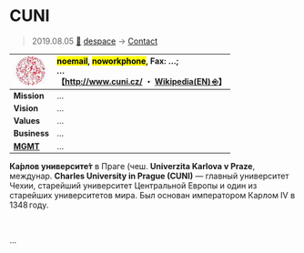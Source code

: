 # CUNI
> 2019.08.05 [🚀](../index/index.md) [despace](index.md) → [Contact](contact.md)

|[![](f/con/c/cuni_logo1_thumb.jpg)](f/con/c/cuni_logo1.png)|<mark>noemail</mark>, <mark>noworkphone</mark>, Fax: …;<br> *…*<br> 【<http://www.cuni.cz/> ・ [Wikipedia(EN) ⎆](https://en.wikipedia.org/wiki/Charles_University)】|
|:--|:--|
|**Mission**|…|
|**Vision**|…|
|**Values**|…|
|**Business**|…|
|**[MGMT](mgmt.md)**|…|

**Ка́рлов университе́т** в Праге (чеш. **Univerzita Karlova v Praze**, междунар. **Charles University in Prague (CUNI)** — главный университет Чехии, старейший университет Центральной Европы и один из старейших университетов мира. Был основан императором Карлом IV в 1348 году.


<p style="page-break-after:always"> </p>

…
